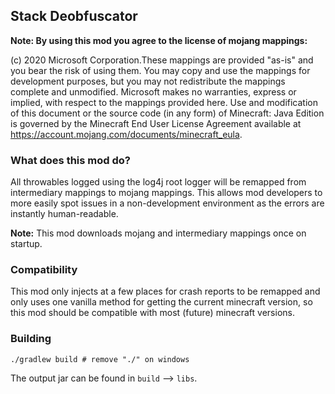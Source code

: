 ## Stack Deobfuscator

**Note: By using this mod you agree to the license of mojang mappings:**

(c) 2020 Microsoft Corporation.These mappings are provided "as-is" and you bear the risk of using them. You may copy and
use the mappings for development purposes, but you may not redistribute the mappings complete and unmodified. Microsoft
makes no warranties, express or implied, with respect to the mappings provided here. Use and modification of this
document or the source code (in any form) of Minecraft: Java Edition is governed by the Minecraft End User License
Agreement available at https://account.mojang.com/documents/minecraft_eula.

### What does this mod do?

All throwables logged using the log4j root logger will be remapped from intermediary mappings to mojang mappings.
This allows mod developers to more easily spot issues in a non-development environment as the errors are instantly
human-readable.

**Note:** This mod downloads mojang and intermediary mappings once on startup.

### Compatibility

This mod only injects at a few places for crash reports to be remapped and only uses one vanilla method for getting the
current minecraft version, so this mod should be compatible with most (future) minecraft versions.

### Building

```shell
./gradlew build # remove "./" on windows
```

The output jar can be found in `build` –> `libs`.
